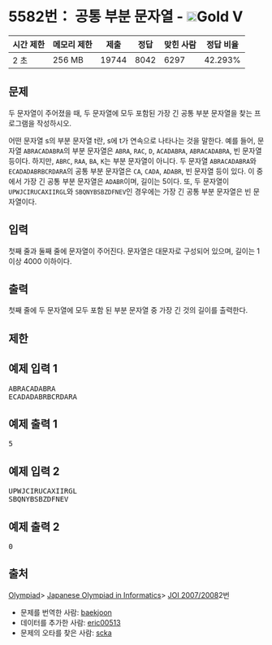# 5582번： 공통 부분 문자열 - <img src="https://static.solved.ac/tier_small/11.svg" style="height:20px" />Gold V


| 시간 제한 | 메모리 제한 | 제출 | 정답 | 맞힌 사람 | 정답 비율 |
| --- | --- | --- | --- | --- | --- |
| 2 초 | 256 MB | 19744 | 8042 | 6297 | 42.293% |


## 문제


두 문자열이 주어졌을 때, 두 문자열에 모두 포함된 가장 긴 공통 부분 문자열을 찾는 프로그램을 작성하시오.

어떤 문자열 s의 부분 문자열 t란, s에 t가 연속으로 나타나는 것을 말한다. 예를 들어, 문자열 <code>ABRACADABRA</code>의 부분 문자열은 <code>ABRA</code>, <code>RAC</code>, <code>D</code>, <code>ACADABRA</code>, <code>ABRACADABRA</code>, 빈 문자열 등이다. 하지만, <code>ABRC</code>, <code>RAA</code>, <code>BA</code>, <code>K</code>는 부분 문자열이 아니다.
두 문자열 <code>ABRACADABRA</code>와 <code>ECADADABRBCRDARA</code>의 공통 부분 문자열은 <code>CA</code>, <code>CADA</code>, <code>ADABR</code>, 빈 문자열 등이 있다. 이 중에서 가장 긴 공통 부분 문자열은 <code>ADABR</code>이며, 길이는 5이다. 또, 두 문자열이 <code>UPWJCIRUCAXIIRGL</code>와 <code>SBQNYBSBZDFNEV</code>인 경우에는 가장 긴 공통 부분 문자열은 빈 문자열이다.



## 입력


첫째 줄과 둘째 줄에 문자열이 주어진다. 문자열은 대문자로 구성되어 있으며, 길이는 1 이상 4000 이하이다.




## 출력


첫째 줄에 두 문자열에 모두 포함 된 부분 문자열 중 가장 긴 것의 길이를 출력한다.




## 제한




## 예제 입력 1


<pre>ABRACADABRA
ECADADABRBCRDARA
</pre>


## 예제 출력 1


<pre>5
</pre>




## 예제 입력 2


<pre>UPWJCIRUCAXIIRGL
SBQNYBSBZDFNEV
</pre>


## 예제 출력 2


<pre>0
</pre>






## 출처




[Olympiad](/category/2)> [Japanese Olympiad in Informatics](/category/100)> [JOI 2007/2008](/category/detail/552)2번
- 문제를 번역한 사람: [baekjoon](/user/baekjoon)
- 데이터를 추가한 사람: [eric00513](/user/eric00513)
- 문제의 오타를 찾은 사람: [scka](/user/scka)




